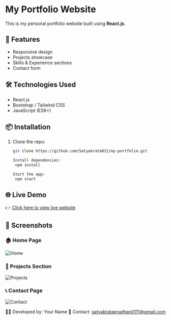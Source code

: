 # My Portfolio Website

This is my personal portfolio website built using **React.js**.

## 🚀 Features
- Responsive design
- Projects showcase
- Skills & Experience sections
- Contact form

## 🛠️ Technologies Used
- React.js
- Bootstrap / Tailwind CSS
- JavaScript (ES6+)

## 📦 Installation
1. Clone the repo:
   ```bash
   git clone https://github.com/Satyabrata011/my-portfolio.git

   Install dependencies:
    npm install

   Start the app:
    npm start


## 🌐 Live Demo
👉 [Click here to view live website](https://my-portfolio-eight-peach-26.vercel.app/)




## 🌟 Screenshots

### 🏠 Home Page
![Home](https://github.com/Satyabrata011/my-portfolio/blob/main/src/assets/img/Home%20page.png)

### 💼 Projects Section
![Projects](https://github.com/Satyabrata011/my-portfolio/blob/main/src/assets/img/Project%20page.png)

### 📞 Contact Page
![Contact](https://github.com/Satyabrata011/my-portfolio/blob/main/src/assets/img/Contact%20page.png)



👨‍💻 Developed by: Your Name
📧 Contact: satyabratapradhan0111@gmail.com